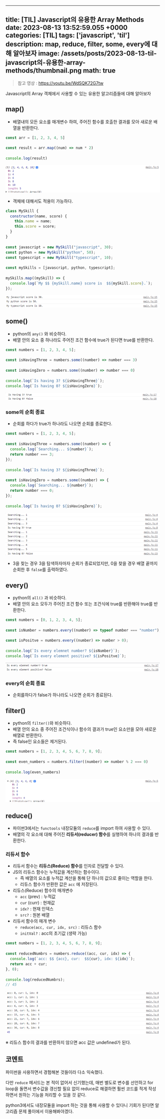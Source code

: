 

---
title: [TIL] Javascript의 유용한 Array Methods
date: 2023-08-13 13:52:59.055 +0000
categories: [TIL]
tags: ['javascript', 'til']
description: map, reduce, filter, some, every에 대해 알아보자
image: /assets/posts/2023-08-13-til-javascript의-유용한-array-methods/thumbnail.png
math: true
---

> 참고 영상 : https://youtu.be/WdSQK72G7tw

Javascript의 Array 객체에서 사용할 수 있는 유용한 알고리즘들에 대해 알아보자


## map()

- 배열내의 모든 요소를 매개변수 하여, 주어진 함수를 호출한 결과를 모아 새로운 배열을 반환한다.

```jsx
const arr = [1, 2, 3, 4, 5]

const result = arr.map((num) => num * 2)

console.log(result)
```

![img](/assets/posts/2023-08-13-til-javascript의-유용한-array-methods/img0.png)


- 객체에 대해서도 적용이 가능하다.

```jsx
class MySkill {
  constructor(name, score) {
    this.name = name;
    this.score = score;
  }
}

const javascript = new MySkill("javascript", 30);
const python = new MySkill("python", 50);
const typescript = new MySkill("typescript", 10);

const mySkills = [javascript, python, typescript];

mySkills.map((mySkill) => {
  console.log(`My $$ {mySkill.name} score is  $${mySkill.score}.`);
});
```

![img](/assets/posts/2023-08-13-til-javascript의-유용한-array-methods/img1.png)


## some()

- python의 `any()` 와 비슷하다.
- 배열 안의 요소 중 하나라도 주어진 조건 함수에 true가 된다면 true를 반환한다.

```jsx
const numbers = [1, 2, 3, 4, 5];

const isHavingThree = numbers.some((number) => number === 3)

const isHavingZero = numbers.some((number) => number === 0)

console.log(`Is having 3? ${isHavingThree}`);
console.log(`Is having 0? ${isHavingZero}`);
```

![img](/assets/posts/2023-08-13-til-javascript의-유용한-array-methods/img2.png)

### some의 순회 종료

- 순회를 하다가 true가 하나라도 나오면 순회를 종료한다.

```jsx
const numbers = [1, 2, 3, 4, 5];

const isHavingThree = numbers.some((number) => {
  console.log(`Searching... ${number}`);
  return number === 3;
});

console.log(`Is having 3? ${isHavingThree}`);

const isHavingZero = numbers.some((number) => {
  console.log(`Searching... ${number}`);
  return number === 0;
});

console.log(`Is having 0? ${isHavingZero}`);
```

![img](/assets/posts/2023-08-13-til-javascript의-유용한-array-methods/img3.png)

- 3을 찾는 경우 3을 탐색하자마자 순회가 종료되었지만, 0을 찾을 경우 배열 끝까지 순회한 후 `false`를 출력하였다.

## every()

- python의 `all()` 과 비슷하다.
- 배열 안의 요소 모두가 주어진 조건 함수 또는 조건식에 true를 반환해야 true를 반환한다.

```jsx
const numbers = [0, 1, 2, 3, 4, 5];

const isNumber = numbers.every((number) => typeof number === "number");

const isPositve = numbers.every((number) => number > 0);

console.log(`Is every elemnet number? ${isNumber}`);
console.log(`Is every element positive? ${isPositve}`);
```

![img](/assets/posts/2023-08-13-til-javascript의-유용한-array-methods/img4.png)

### every의 순회 종료

- 순회를하다가 false가 하나라도 나오면 순회가 종료된다.

## filter()

- python의 `filter()`와 비슷하다.
- 배열 안의 요소 중 주어진 조건식이나 함수의 결과가 true인 요소만을 모아 새로운 배열로 반환한다.
- 즉 false인 요소들은 제거된다.

```jsx
const numbers = [1, 2, 3, 4, 5, 6, 7, 8, 9];

const even_numbers = numbers.filter((number) => number % 2 === 0)

console.log(even_numbers)
```

![img](/assets/posts/2023-08-13-til-javascript의-유용한-array-methods/img5.png)


## reduce()

- 파이썬3에서는 `functools` 내장모듈의 `reduce`를 import 하여 사용할 수 있다.
- 배열의 각 요소에 대해 주어진 **리듀서(reducer) 함수**를 실행하여 하나의 결과를 반환한다.

### 리듀서 함수

- 리듀서 함수는 **리듀스(Reduce) 함수**를 인자로 전달할 수 있다.
- JS의 리듀스 함수는 누적값을 계산하는 함수이다.
    - 즉 배열의 요소를 누적값 계산을 통해 단 하나의 값으로 줄이는 역할을 한다.
    - 리듀스 함수가 반환한 값은 `acc` 에 저장된다.
- 리듀스(Reduce) 함수의 매개변수
    - `acc` (prev) : 누적값
    - `cur` (curr) : 현재값
    - `idx?` : 현재 인덱스
    - `src?` : 원본 배열
- 리듀서 함수의 매개 변수
    - `reduce(acc, cur, idx, src)` : 리듀스 함수
    - `initVal?` : acc의 초기값 (생략 가능)

```javascript
const numbers = [1, 2, 3, 4, 5, 6, 7, 8, 9];

const reducedNumbrs = numbers.reduce((acc, cur, idx) => {
  console.log(`acc: $$ {acc}, cur:  $${cur}, idx: ${idx}`);
  return acc + cur;
}, 0);

console.log(reducedNumbrs);
// 45
```

![img](/assets/posts/2023-08-13-til-javascript의-유용한-array-methods/img6.png)

※ 리듀스 함수의 결과를 반환하지 않으면 acc 값은 undefined가 된다.

## 코멘트

파이썬을 사용하면서 경험해본 것들이라 다소 익숙했다.

다만 `reduce` 메서드는 본 적이 없어서 신기했는데, 매번 별도로 변수를 선언하고 for loop을 돌면서 변수값을 갱신할 필요 없이 reduce로 해결하면 훨씬 코드를 적게 작성하면서 원하는 기능을 처리할 수 있을 것 같다.

python3에서도 내장모듈을 import 하는 것을 통해 사용할 수 있다니 기회가 된다면 알고리즘 문제 풀이에서 이용해봐야겠다.

        